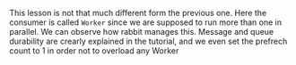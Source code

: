 This lesson is not that much different form the previous one. Here the consumer is called
`Worker` since we are supposed to run more than one in parallel. We can observe how rabbit manages this.
Message and queue durability are crearly explained in the tutorial, and we even set the prefrech count to 1 in order 
not to overload any Worker